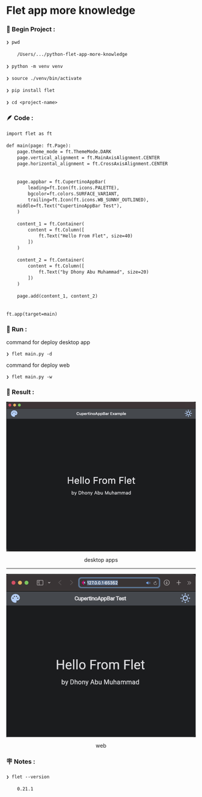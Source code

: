 # Flet app more knowledge


### &#x1F530; Begin Project :

    ❯ pwd

        /Users/.../python-flet-app-more-knowledge

    ❯ python -m venv venv

    ❯ source ./venv/bin/activate

    ❯ pip install flet

    ❯ cd <project-name>


### &#x1FAB6; Code :

    import flet as ft

    def main(page: ft.Page):
        page.theme_mode = ft.ThemeMode.DARK
        page.vertical_alignment = ft.MainAxisAlignment.CENTER
        page.horizontal_alignment = ft.CrossAxisAlignment.CENTER


        page.appbar = ft.CupertinoAppBar(
            leading=ft.Icon(ft.icons.PALETTE),
            bgcolor=ft.colors.SURFACE_VARIANT,
            trailing=ft.Icon(ft.icons.WB_SUNNY_OUTLINED),
        middle=ft.Text("CupertinoAppBar Test"),
        )

        content_1 = ft.Container(
            content = ft.Column([
                ft.Text("Hello From Flet", size=40)
            ])
        )

        content_2 = ft.Container(
            content = ft.Column([
                ft.Text("by Dhony Abu Muhammad", size=20)
            ])
        )

        page.add(content_1, content_2)


    ft.app(target=main)



### &#x1F3C3; Run :

command for deploy desktop app

    ❯ flet main.py -d 


command for deploy web

    ❯ flet main.py -w

    

### &#x1F3C5; Result :

<p align="center">
    <img src="./gambar-petunjuk/ss_flet_app_desk_1.png" alt="ss_flet_app_desk_1" style="display: block; margin: 0 auto;">
</p>
<p align="center">desktop apps</p>

---

<p align="center">
    <img src="./gambar-petunjuk/ss_flet_app_web_2.png" alt="ss_flet_app_web_2" style="display: block; margin: 0 auto;">
</p>
<p align="center">web</p>


### &#x1FAA7; Notes :

    ❯ flet --version

        0.21.1
